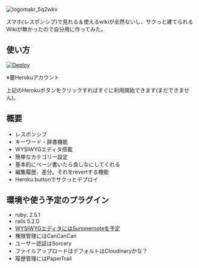 ![logomakr_5q2wkv](https://user-images.githubusercontent.com/6788936/42360769-c81a43b2-8125-11e8-99da-b0d2d15ea2d2.png)

スマホ(レスポンシブ)で見れる＆使えるwikiが全然ないし、サクっと建てられるWikiが無かったので自分用に作ってみた。

## 使い方

[![Deploy](https://www.herokucdn.com/deploy/button.svg)](https://heroku.com/deploy)

※要Herokuアカウント

上記のHerokuボタンをクリックすればすぐに利用開始できます(まだできません)。

## 概要

  - レスポンシブ
  - キーワード・辞書機能
  - WYSIWYGエディタ搭載
  - 簡単なカテゴリー設定
  - 基本的にページ書いたら良しなにしてくれる
  - 編集履歴、差分。それをrevertする機能
  - Heroku buttonでサクっとデプロイ

## 環境や使う予定のプラグイン

  - ruby: 2.5.1
  - rails 5.2.0
  - [WYSIWYGエディタにはSummernoteを予定](https://summernote.org/)
  - 権限管理にはCanCanCan
  - ユーザー認証はSorcery
  - ファイルアップロードはデフォルトはCloudinaryかな？
  - 履歴管理にはPaperTrail
